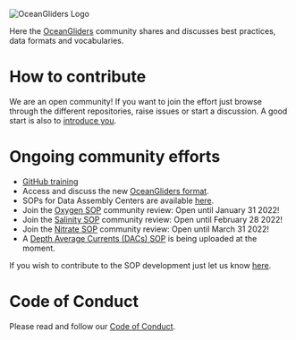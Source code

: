 ![ OceanGliders Logo](logo-ocean-gliders.png "OceanGliders Logo")

Here the [OceanGliders](https://www.oceangliders.org) community shares and discusses best practices, data formats and vocabularies. 

# How to contribute
We are an open community! If you want to join the effort just browse through the different repositories, raise issues or start a discussion.
A good start is also to [introduce you](https://github.com/OceanGlidersCommunity/OceanGliders/discussions/1).

# Ongoing community efforts
- [GitHub training](https://github.com/OceanGlidersCommunity/LearningGitHub/discussions/20)
- Access and discuss the new [OceanGliders format](https://github.com/OceanGlidersCommunity/OG1.0-user-manual).
- SOPs for Data Assembly Centers are available [here](https://oceangliderscommunity.github.io/Oxygen_SOP/README.html).
- Join the [Oxygen SOP](https://oceangliderscommunity.github.io/Oxygen_SOP/README.html#) community review: Open until January 31 2022!
- Join the [Salinity SOP](https://oceangliderscommunity.github.io/Salinity_SOP/README.html#) community review: Open until February 28 2022!  
- Join the [Nitrate SOP](https://oceangliderscommunity.github.io/Nitrate_SOP/README.html#) community review: Open until March 31 2022! 
- A [Depth Average Currents (DACs) SOP](https://oceangliderscommunity.github.io/DepthAverageCurrents_SOP/README.html) is being uploaded at the moment.

If you wish to contribute to the SOP development just let us know [here](https://github.com/OceanGlidersCommunity/OceanGliders/discussions/1).

# Code of Conduct
Please read and follow our [Code of Conduct](https://github.com/OceanGlidersCommunity/OceanGliders/blob/main/CODE_OF_CONDUCT.md).

